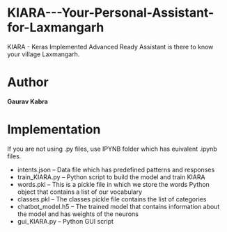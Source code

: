 # KIARA---Your-Personal-Assistant-for-Laxmangarh
 KIARA - Keras Implemented Advanced Ready Assistant is there to know your village Laxmangarh.

# Author
**Gaurav Kabra**

# Implementation
If you are not using .py files, use IPYNB folder which has euivalent .ipynb files.

* intents.json – Data file which has predefined patterns and responses
* train_KIARA.py – Python script to build the model and train KIARA
* words.pkl – This is a pickle file in which we store the words Python object that contains a list of our vocabulary
* classes.pkl – The classes pickle file contains the list of categories
* chatbot_model.h5 – The trained model that contains information about the model and has weights of the neurons
* gui_KIARA.py – Python GUI script